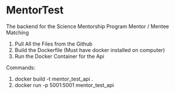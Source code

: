 # MentorTest

The backend for the Science Mentorship Program Mentor / Mentee Matching

1. Pull All the Files from the Github
2. Build the Dockerfile (Must have docker installed on computer)
3. Run the Docker Container for the Api

Commands:

1. docker build -t mentor_test_api .
2. docker run -p 5001:5001 mentor_test_api
